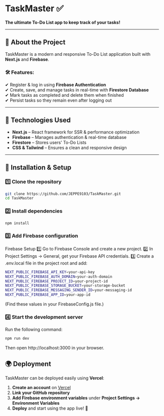 # TaskMaster ✅  
**The ultimate To-Do List app to keep track of your tasks!**

---

## 📌 About the Project
TaskMaster is a modern and responsive To-Do List application built with **Next.js** and **Firebase**.

### 🛠 Features:
✔ Register & log in using **Firebase Authentication**  
✔ Create, save, and manage tasks in real-time with **Firestore Database**  
✔ Mark tasks as completed and delete them when finished  
✔ Persist tasks so they remain even after logging out  

---

## 🚀 Technologies Used
- **Next.js** – React framework for SSR & performance optimization  
- **Firebase** – Manages authentication & real-time database  
- **Firestore** – Stores users' To-Do Lists  
- **CSS & Tailwind** – Ensures a clean and responsive design  

---

## 🔧 Installation & Setup

### 1️⃣ Clone the repository
```sh
git clone https://github.com/JEPPE9103/TaskMaster.git
cd TaskMaster
```
### 2️⃣ Install dependencies
```sh
npm install
```
### 3️⃣ Add Firebase configuration  

Firebase Setup
1️⃣ Go to Firebase Console and create a new project.
2️⃣ In Project Settings → General, get your Firebase API credentials.
3️⃣ Create a .env.local file in the project root and add:

```sh
NEXT_PUBLIC_FIREBASE_API_KEY=your-api-key
NEXT_PUBLIC_FIREBASE_AUTH_DOMAIN=your-auth-domain
NEXT_PUBLIC_FIREBASE_PROJECT_ID=your-project-id
NEXT_PUBLIC_FIREBASE_STORAGE_BUCKET=your-storage-bucket
NEXT_PUBLIC_FIREBASE_MESSAGING_SENDER_ID=your-messaging-id
NEXT_PUBLIC_FIREBASE_APP_ID=your-app-id
```

(Find these values in your FirebaseConfig.js file.)

### 4️⃣ Start the development server  
Run the following command:

```sh
npm run dev
```
Then open http://localhost:3000 in your browser.

## 🌍 Deployment  
TaskMaster can be deployed easily using **Vercel**:

1. **Create an account** on [Vercel](https://vercel.com/)  
2. **Link your GitHub repository**  
3. **Add Firebase environment variables** under **Project Settings → Environment Variables**  
4. **Deploy** and start using the app live! 🚀  



